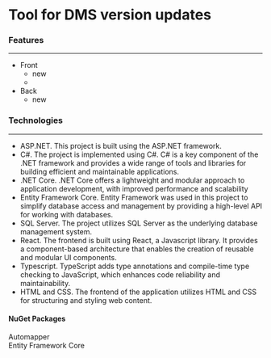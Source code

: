 #  Tool for DMS version updates

### Features
***
* Front
  * new 
  * 
* Back
  * new

### Technologies
***
* ASP.NET. This project is built using the ASP.NET framework.
* C#. The project is implemented using C#. C# is a key component of the .NET framework and provides a wide range of tools and libraries for building efficient and maintainable applications. 
* .NET Core. .NET Core offers a lightweight and modular approach to application development, with improved performance and scalability
* Entity Framework Core. Entity Framework was used in this project to simplify database access and management by providing a high-level API for working with databases.
* SQL Server. The project utilizes SQL Server as the underlying database management system.
* React. The frontend is built using React, a Javascript library. It provides a component-based architecture that enables the creation of reusable and modular UI components. 
* Typescript. TypeScript adds type annotations and compile-time type checking to JavaScript, which enhances code reliability and maintainability.
* HTML and CSS. The frontend of the application utilizes HTML and CSS for structuring and styling web content. 

#### NuGet Packages
Automapper\
Entity Framework Core

